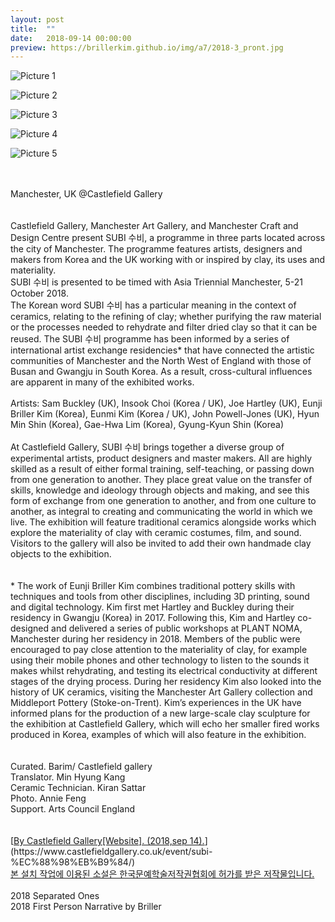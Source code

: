 ```yaml
---
layout: post
title:  ""
date:   2018-09-14 00:00:00
preview: https://brillerkim.github.io/img/a7/2018-3_pront.jpg
---
```


![Picture 1](https://brillerkim.github.io/img/a7/2018-3_1.jpg)

![Picture 2](https://brillerkim.github.io/img/a7/2018-3_2.jpg)

![Picture 3](https://brillerkim.github.io/img/a7/2018-3_3.jpg)

![Picture 4](https://brillerkim.github.io/img/a7/2018-3_4.jpg)

![Picture 5](https://brillerkim.github.io/img/a7/2018-3_6.jpg)


<br>
<br>
Manchester, UK @Castlefield Gallery<br>
<br>
<br>
Castlefield Gallery, Manchester Art Gallery, and Manchester Craft and Design Centre present SUBI 수비, a programme in three parts located across the city of Manchester. The programme features artists, designers and makers from Korea and the UK working with or inspired by clay, its uses and materiality.<br> 
SUBI 수비 is presented to be timed with Asia Triennial Manchester, 5-21 October 2018.<br> 
The Korean word SUBI 수비 has a particular meaning in the context of ceramics, relating to the refining of clay; whether purifying the raw material or the processes needed to rehydrate and filter dried clay so that it can be reused. The SUBI 수비 programme has been informed by a series of international artist exchange residencies* that have connected the artistic communities of Manchester and the North West of England with those of Busan and Gwangju in South Korea. As a result, cross-cultural influences are apparent in many of the exhibited works.<br>
<br>
Artists: Sam Buckley (UK), Insook Choi (Korea / UK), Joe Hartley (UK), Eunji Briller Kim (Korea), Eunmi Kim (Korea / UK), John Powell-Jones (UK), Hyun Min Shin (Korea), Gae-Hwa Lim (Korea), Gyung-Kyun Shin (Korea)<br>
<br>
At Castlefield Gallery, SUBI 수비 brings together a diverse group of experimental artists, product designers and master makers. All are highly skilled as a result of either formal training, self-teaching, or passing down from one generation to another. They place great value on the transfer of skills, knowledge and ideology through objects and making, and see this form of exchange from one generation to another, and from one culture to another, as integral to creating and communicating the world in which we live. The exhibition will feature traditional ceramics alongside works which explore the materiality of clay with ceramic costumes, film, and sound. Visitors to the gallery will also be invited to add their own handmade clay objects to the exhibition.<br>
<br>
<br>
*
The work of Eunji Briller Kim combines traditional pottery skills with techniques and tools from other disciplines, including 3D printing, sound and digital technology. Kim first met Hartley and Buckley during their residency in Gwangju (Korea) in 2017. Following this, Kim and Hartley co-designed and delivered a series of public workshops at PLANT NOMA, Manchester during her residency in 2018. Members of the public were encouraged to pay close attention to the materiality of clay, for example using their mobile phones and other technology to listen to the sounds it makes whilst rehydrating, and testing its electrical conductivity at different stages of the drying process. During her residency Kim also looked into the history of UK ceramics, visiting the Manchester Art Gallery collection and Middleport Pottery (Stoke-on-Trent). Kim’s experiences in the UK have informed plans for the production of a new large-scale clay sculpture for the exhibition at Castlefield Gallery, which will echo her smaller fired works produced in Korea, examples of which will also feature in the exhibition.<br>
<br>
<br>
Curated. Barim/ Castlefield gallery<br>
Translator. Min Hyung Kang<br>
Ceramic Technician. Kiran Sattar<br>
Photo. Annie Feng<br>
Support. Arts Council England<br>
<br>
<br>
[<U>By Castlefield Gallery[Website]. (2018,sep 14).</U>](https://www.castlefieldgallery.co.uk/event/subi-%EC%88%98%EB%B9%84/)
<br>
<U>본 설치 작업에 이용된 소설은 한국문예학술저작권협회에 허가를 받은 저작물입니다.</U>  
<br>
<br>
2018 Separated Ones<br>
2018 First Person Narrative by Briller<br>
